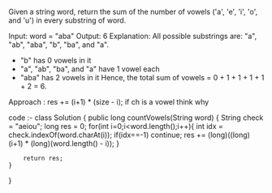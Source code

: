 Given a string word, return the sum of the number of vowels ('a', 'e', 'i', 'o', and 'u') in every substring of word.

Input: word = "aba"
Output: 6
Explanation: 
All possible substrings are: "a", "ab", "aba", "b", "ba", and "a".
- "b" has 0 vowels in it
- "a", "ab", "ba", and "a" have 1 vowel each
- "aba" has 2 vowels in it
Hence, the total sum of vowels = 0 + 1 + 1 + 1 + 1 + 2 = 6. 

Approach : 
 res += (i+1) * (size - i); if ch is a vowel think why

code :- 
class Solution {
    public long countVowels(String word) {
        String check = "aeiou";
        long res = 0;
        for(int i=0;i<word.length();i++){
            int idx = check.indexOf(word.charAt(i));
            if(idx==-1) continue;
            res += (long)((long)(i+1) * (long)(word.length() - i));
        }
        
        return res;
    }
}